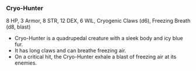 ### Cryo-Hunter

8 HP, 3 Armor, 8 STR, 12 DEX, 6 WIL, Cryogenic Claws (d6), Freezing Breath (d8, blast)

- Cryo-Hunter is a quadrupedal creature with a sleek body and icy blue fur. 
- It has long claws and can breathe freezing air.
- On a critical hit, the Cryo-Hunter exhale a blast of freezing air at its enemies.

